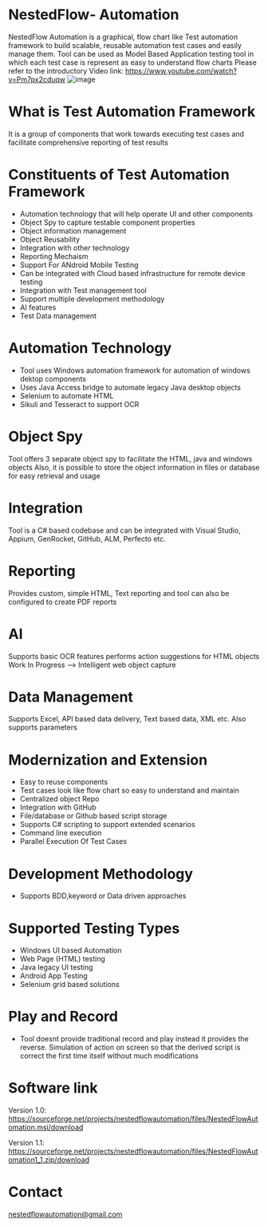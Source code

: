 # NestedFlow- Automation
NestedFlow Automation is a graphical, flow chart like Test automation framework to build scalable, reusable automation test cases and easily manage them. 
Tool can be used as Model Based Application testing tool in which each test case is represent as easy to understand flow charts
Please refer to the introductory Video link: https://www.youtube.com/watch?v=Pm7px2cduqw
![image](https://github.com/nestedflow-Automation/NestedFlowRepo/assets/144468568/8987dd29-6ecf-4222-8d56-45d63da78ef4)


# What is Test Automation Framework
It is a group of components that work towards executing test cases and facilitate comprehensive reporting of test results

# Constituents of Test Automation Framework
- Automation technology that will help operate UI and other components
- Object Spy to capture testable component properties
- Object information management
- Object Reusability
- Integration with other technology
- Reporting Mechaism
- Support For ANdroid Mobile Testing
- Can be integrated with Cloud based infrastructure for remote device testing
- Integration with Test management tool
- Support multiple development methodology
- AI features
- Test Data management

# Automation Technology
- Tool uses Windows automation framework for automation of windows dektop components
- Uses Java Access bridge to automate legacy Java desktop objects
- Selenium to automate HTML
- Sikuli and Tesseract to support OCR

# Object Spy
Tool offers 3 separate object spy to facilitate the HTML, java and windows objects 
Also, it is possible to store the object information in files or database for easy retrieval and usage

# Integration
Tool is a C# based codebase and can be integrated with Visual Studio, Appium, GenRocket, GitHub, ALM, Perfecto etc.

# Reporting
Provides custom, simple HTML, Text reporting and tool can also be configured to create PDF reports

# AI
  Supports basic OCR features 
  performs action suggestions for HTML objects
  Work In Progress --> Intelligent web object capture

# Data Management
Supports Excel, API based data delivery, Text based data, XML etc. Also supports parameters 

# Modernization and Extension
- Easy to reuse components
- Test cases look like flow chart so easy to understand and maintain
- Centralized object Repo
- Integration with GitHub
- File/database or Github based script storage
- Supports C# scripting to support extended scenarios
- Command line execution
- Parallel Execution Of Test Cases

# Development Methodology
- Supports BDD,keyword or Data driven approaches

# Supported Testing Types
- Windows UI based Automation
- Web Page (HTML) testing
- Java legacy UI testing
- Android App Testing
- Selenium grid based solutions
  
# Play and Record
- Tool doesnt provide traditional record and play instead it provides the reverse. Simulation of action on screen so that the derived script is correct the first time itself without much modifications

# Software link
Version 1.0: https://sourceforge.net/projects/nestedflowautomation/files/NestedFlowAutomation.msi/download

Version 1.1: https://sourceforge.net/projects/nestedflowautomation/files/NestedFlowAutomation1_1.zip/download

# Contact
nestedflowautomation@gmail.com
